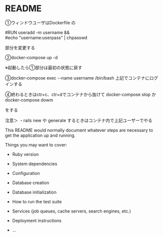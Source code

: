 # README

①ウィンドウユーザはDockerfile の

#RUN useradd -m username && \
#echo "username:userpass" | chpasswd

部分を変更する

②docker-compose up -d

※起動したら①部分は最初の状態に戻す

③docker-compose exec --name username /bin/bash
上記でコンテナにログインする

④終わるときはctr+c、ctr+dでコンテナから抜けて
docker-compose stop
か
docker-compose dowm

をする

注意＞
・rails new や generate するときはコンテナ内で上記ユーザーでやる


This README would normally document whatever steps are necessary to get the
application up and running.

Things you may want to cover:

* Ruby version

* System dependencies

* Configuration

* Database creation

* Database initialization

* How to run the test suite

* Services (job queues, cache servers, search engines, etc.)

* Deployment instructions

* ...
